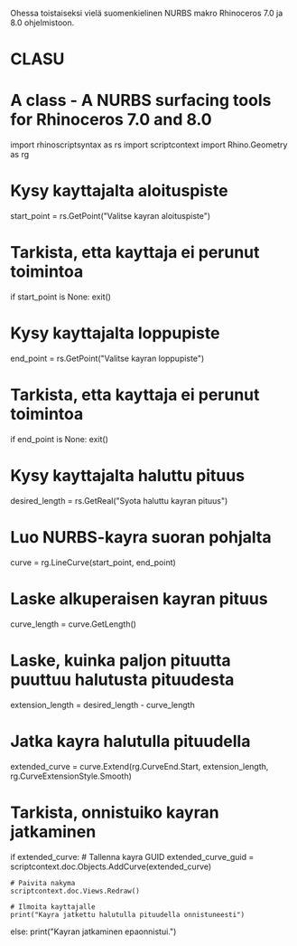 Ohessa toistaiseksi vielä suomenkielinen NURBS makro Rhinoceros 7.0 ja 8.0 ohjelmistoon. 


# CLASU
# A class - A  NURBS surfacing tools for Rhinoceros 7.0 and 8.0

import rhinoscriptsyntax as rs
import scriptcontext
import Rhino.Geometry as rg

# Kysy kayttajalta aloituspiste
start_point = rs.GetPoint("Valitse kayran aloituspiste")

# Tarkista, etta kayttaja ei perunut toimintoa
if start_point is None:
    exit()

# Kysy kayttajalta loppupiste
end_point = rs.GetPoint("Valitse kayran loppupiste")

# Tarkista, etta kayttaja ei perunut toimintoa
if end_point is None:
    exit()

# Kysy kayttajalta haluttu pituus
desired_length = rs.GetReal("Syota haluttu kayran pituus")

# Luo NURBS-kayra suoran pohjalta
curve = rg.LineCurve(start_point, end_point)

# Laske alkuperaisen kayran pituus
curve_length = curve.GetLength()

# Laske, kuinka paljon pituutta puuttuu halutusta pituudesta
extension_length = desired_length - curve_length

# Jatka kayra halutulla pituudella
extended_curve = curve.Extend(rg.CurveEnd.Start, extension_length, rg.CurveExtensionStyle.Smooth)

# Tarkista, onnistuiko kayran jatkaminen
if extended_curve:
    # Tallenna kayra GUID
    extended_curve_guid = scriptcontext.doc.Objects.AddCurve(extended_curve)

    # Paivita nakyma
    scriptcontext.doc.Views.Redraw()

    # Ilmoita kayttajalle
    print("Kayra jatkettu halutulla pituudella onnistuneesti")
else:
    print("Kayran jatkaminen epaonnistui.")

